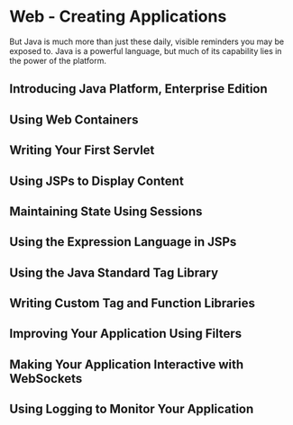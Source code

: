 # Web - Creating Applications

But Java is much more than just these daily, visible reminders you may be exposed to. Java is a powerful language, but
much of its capability lies in the power of the platform.

## Introducing Java Platform, Enterprise Edition
## Using Web Containers
## Writing Your First Servlet
## Using JSPs to Display Content
## Maintaining State Using Sessions
## Using the Expression Language in JSPs
## Using the Java Standard Tag Library
## Writing Custom Tag and Function Libraries
## Improving Your Application Using Filters
## Making Your Application Interactive with WebSockets
## Using Logging to Monitor Your Application


